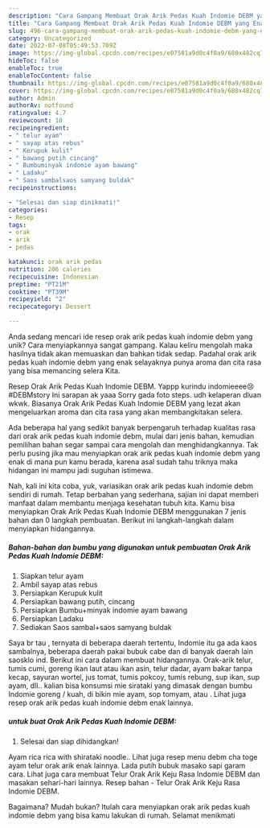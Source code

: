 ```yaml
---
description: "Cara Gampang Membuat Orak Arik Pedas Kuah Indomie DEBM yang Enak"
title: "Cara Gampang Membuat Orak Arik Pedas Kuah Indomie DEBM yang Enak"
slug: 496-cara-gampang-membuat-orak-arik-pedas-kuah-indomie-debm-yang-enak
category: Uncategorized
date: 2022-07-08T05:49:53.709Z
image: https://img-global.cpcdn.com/recipes/e07581a9d0c4f0a9/680x482cq70/orak-arik-pedas-kuah-indomie-debm-foto-resep-utama.jpg
hideToc: false
enableToc: true
enableTocContent: false
thumbnail: https://img-global.cpcdn.com/recipes/e07581a9d0c4f0a9/680x482cq70/orak-arik-pedas-kuah-indomie-debm-foto-resep-utama.jpg
cover: https://img-global.cpcdn.com/recipes/e07581a9d0c4f0a9/680x482cq70/orak-arik-pedas-kuah-indomie-debm-foto-resep-utama.jpg
author: Admin
authorAv: notfound
ratingvalue: 4.7
reviewcount: 10
recipeingredient:
- " telur ayam"
- " sayap atas rebus"
- " Kerupuk kulit"
- " bawang putih cincang"
- " Bumbuminyak indomie ayam bawang"
- " Ladaku"
- " Saos sambalsaos samyang buldak"
recipeinstructions:

- "Selesai dan siap dinikmati!"
categories:
- Resep
tags:
- orak
- arik
- pedas

katakunci: orak arik pedas 
nutrition: 206 calories
recipecuisine: Indonesian
preptime: "PT21M"
cooktime: "PT39M"
recipeyield: "2"
recipecategory: Dessert

---
```





Anda sedang mencari ide resep orak arik pedas kuah indomie debm yang unik? Cara menyiapkannya sangat gampang. Kalau keliru mengolah maka hasilnya tidak akan memuaskan dan bahkan tidak sedap. Padahal orak arik pedas kuah indomie debm yang enak selayaknya punya aroma dan cita rasa yang bisa memancing selera Kita.





Resep Orak Arik Pedas Kuah Indomie DEBM. Yappp kurindu indomieeee😢 #DEBMstory Ini sarapan ak yaaa Sorry gada foto steps. udh kelaperan dluan wkwk. Biasanya Orak Arik Pedas Kuah Indomie DEBM yang lezat akan mengeluarkan aroma dan cita rasa yang akan membangkitakan selera.

Ada beberapa hal yang sedikit banyak berpengaruh terhadap kualitas rasa dari orak arik pedas kuah indomie debm, mulai dari jenis bahan, kemudian pemilihan bahan segar sampai cara mengolah dan menghidangkannya. Tak perlu pusing jika mau menyiapkan orak arik pedas kuah indomie debm yang enak di mana pun kamu berada, karena asal sudah tahu triknya maka hidangan ini mampu jadi suguhan istimewa.






Nah, kali ini kita coba, yuk, variasikan orak arik pedas kuah indomie debm sendiri di rumah. Tetap berbahan yang sederhana, sajian ini dapat memberi manfaat dalam membantu menjaga kesehatan tubuh kita. Kamu bisa menyiapkan Orak Arik Pedas Kuah Indomie DEBM menggunakan 7 jenis bahan dan 0 langkah pembuatan. Berikut ini langkah-langkah dalam menyiapkan hidangannya.

<!--inarticleads1-->

##### Bahan-bahan dan bumbu yang digunakan untuk pembuatan Orak Arik Pedas Kuah Indomie DEBM:

1. Siapkan  telur ayam
1. Ambil  sayap atas rebus
1. Persiapkan  Kerupuk kulit
1. Persiapkan  bawang putih, cincang
1. Persiapkan  Bumbu+minyak indomie ayam bawang
1. Persiapkan  Ladaku
1. Sediakan  Saos sambal+saos samyang buldak


Saya br tau , ternyata di beberapa daerah tertentu, Indomie itu ga ada kaos sambalnya, beberapa daerah pakai bubuk cabe dan di banyak daerah lain saosklo ind. Berikut ini cara dalam membuat hidangannya. Orak-arik telur, tumis cumi, goreng ikan laut atau ikan asin, telur dadar, ayam bakar tanpa kecap, sayuran wortel, jus tomat, tumis pokcoy, tumis rebung, sup ikan, sup ayam, dll.. kalian bisa konsumsi mie sirataki yang dimasak dengan bumbu Indomie goreng / kuah, di bikin mie ayam, sop tomyam, atau . Lihat juga resep orak arik pedas kuah indomie debm enak lainnya. 

<!--inarticleads2-->

#####  untuk buat Orak Arik Pedas Kuah Indomie DEBM:


1. Selesai dan siap dihidangkan!

Ayam rica rica with shirataki noodle.. Lihat juga resep menu debm cha toge ayam telur orak arik enak lainnya. Lada putih bubuk masako sapi garam cara. Lihat juga cara membuat Telur Orak Arik Keju Rasa Indomie DEBM dan masakan sehari-hari lainnya. Resep bahan - Telur Orak Arik Keju Rasa Indomie DEBM. 

Bagaimana? Mudah bukan? Itulah cara menyiapkan orak arik pedas kuah indomie debm yang bisa kamu lakukan di rumah. Selamat menikmati
